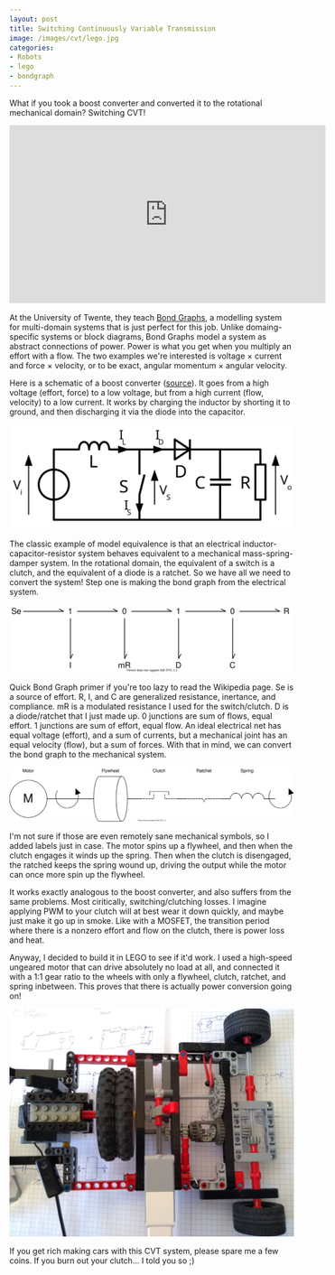 ```yaml
---
layout: post
title: Switching Continuously Variable Transmission
image: /images/cvt/lego.jpg
categories:
- Robots
- lego
- bondgraph
---
```


What if you took a boost converter and converted it to the rotational mechanical domain? Switching CVT!

<iframe width="560" height="315" src="https://www.youtube-nocookie.com/embed/22OwyXc5Oek" frameborder="0" allow="accelerometer; autoplay; clipboard-write; encrypted-media; gyroscope; picture-in-picture" allowfullscreen> </iframe>

At the University of Twente, they teach [Bond Graphs](https://en.wikipedia.org/wiki/Bond_graph), a modelling system for multi-domain systems that is just perfect for this job. Unlike domaing-specific systems or block diagrams, Bond Graphs model a system as abstract connections of power. Power is what you get when you multiply an effort with a flow. The two examples we're interested is voltage &times; current and force &times; velocity, or to be exact, angular momentum &times; angular velocity.

Here is a schematic of a boost converter ([source](https://commons.wikimedia.org/wiki/File:Boost_conventions.svg)). It goes from a high voltage (effort, force) to a low voltage, but from a high current (flow, velocity) to a low current. It works by charging the inductor by shorting it to ground, and then discharging it via the diode into the capacitor.

![boost converter](/images/cvt/Boost_conventions.svg)

The classic example of model equivalence is that an electrical inductor-capacitor-resistor system behaves equivalent to a mechanical mass-spring-damper system. In the rotational domain, the equivalent of a switch is a clutch, and the equivalent of a diode is a ratchet. So we have all we need to convert the system! Step one is making the bond graph from the electrical system.

![boost converter bond graph](/images/cvt/bond.svg)

Quick Bond Graph primer if you're too lazy to read the Wikipedia page. Se is a source of effort. R, I, and C are generalized resistance, inertance, and compliance. mR is a modulated resistance I used for the switch/clutch. D is a diode/ratchet that I just made up. 0 junctions are sum of flows, equal effort. 1 junctions are sum of effort, equal flow. An ideal electrical net has equal voltage (effort), and a sum of currents, but a mechanical joint has an equal velocity (flow), but a sum of forces. With that in mind, we can convert the bond graph to the mechanical system.

![mechanical boost converter](/images/cvt/mechanical.svg)

I'm not sure if those are even remotely sane mechanical symbols, so I added labels just in case. The motor spins up a flywheel, and then when the clutch engages it winds up the spring. Then when the clutch is disengaged, the ratched keeps the spring wound up, driving the output while the motor can once more spin up the flywheel.

It works exactly analogous to the boost converter, and also suffers from the same problems. Most ciritically, switching/clutching losses. I imagine applying PWM to your clutch will at best wear it down quickly, and maybe just make it go up in smoke. Like with a MOSFET, the transition period where there is a nonzero effort and flow on the clutch, there is power loss and heat.

Anyway, I decided to build it in LEGO to see if it'd work. I used a high-speed ungeared motor that can drive absolutely no load at all, and connected it with a 1:1 gear ratio to the wheels with only a flywheel, clutch, ratchet, and spring inbetween. This proves that there is actually power conversion going on!

![lego mechanical boost converter](/images/cvt/lego.jpg)

If you get rich making cars with this CVT system, please spare me a few coins. If you burn out your clutch... I told you so ;)